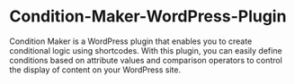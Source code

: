 # Condition-Maker-WordPress-Plugin
Condition Maker is a WordPress plugin that enables you to create conditional logic using shortcodes. With this plugin, you can easily define conditions based on attribute values and comparison operators to control the display of content on your WordPress site.
